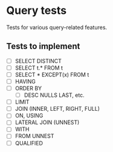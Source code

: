 # Query tests

Tests for various query-related features.

## Tests to implement

- [ ] SELECT DISTINCT
- [ ] SELECT t.* FROM t
- [ ] SELECT * EXCEPT(x) FROM t
- [ ] HAVING
- [ ] ORDER BY
  - [ ] DESC NULLS LAST, etc.
- [ ] LIMIT
- [ ] JOIN (INNER, LEFT, RIGHT, FULL)
- [ ] ON, USING
- [ ] LATERAL JOIN (UNNEST)
- [ ] WITH
- [ ] FROM UNNEST
- [ ] QUALIFIED
